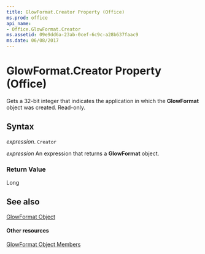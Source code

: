 ```yaml
---
title: GlowFormat.Creator Property (Office)
ms.prod: office
api_name:
- Office.GlowFormat.Creator
ms.assetid: 09e9dd6a-23ab-0cef-6c9c-a28b637faac9
ms.date: 06/08/2017
---
```



# GlowFormat.Creator Property (Office)

Gets a 32-bit integer that indicates the application in which the  **GlowFormat** object was created. Read-only.


## Syntax

 _expression_. `Creator`

 _expression_ An expression that returns a **GlowFormat** object.


### Return Value

Long


## See also


[GlowFormat Object](glowformat-object-office.md)
#### Other resources


[GlowFormat Object Members](glowformat-members-office.md)

